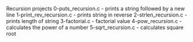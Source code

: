 Recursion projects
0-puts_recursion.c - prints a string followed by a new line
1-print_rev_recursion.c - prints string in reverse
2-strlen_recursion.c - prints length of string
3-factorial.c - factorial value
4-pow_recursion.c - calculates the power of a number
5-sqrt_recursion.c - calculates square root
